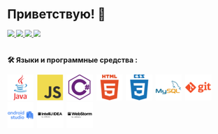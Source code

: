 # Приветствую! 👋

<div id="badges">
<a href="https://habr.com/ru/users/SergeyFedorenko/posts/">
    <img src="https://img.shields.io/badge/ХАБР (Мои статьи)-paleTurquoise?style=for-the-badge"/>
  </a>
  <a href="https://dtf.ru/u/632455-sergey">
    <img src="https://img.shields.io/badge/DTF (Мои статьи)-yellowgreen?style=for-the-badge"/>
  </a>
  <a href="https://www.youtube.com/channel/UC3Mdyy7fXoAFRPkf6fkt8DA/videos">
    <img src="https://img.shields.io/badge/YouTube-red?style=for-the-badge&logo=youtube&logoColor=white"/>
  </a>
  <a href="https://vk.com/morfis_yt">
    <img src="https://img.shields.io/badge/BK-blue?style=for-the-badge"/>
  </a>
</div>
<h1>

### :hammer_and_wrench: Языки и программные средства :
<div>
  <img src="https://github.com/devicons/devicon/blob/master/icons/java/java-original-wordmark.svg" title="Java" alt="Java" width="60" height="60"/>&nbsp;
  <img src="https://github.com/devicons/devicon/blob/master/icons/javascript/javascript-original.svg" title="Java" alt="Java" width="60" height="60"/>&nbsp;
  <img src="https://github.com/devicons/devicon/blob/master/icons/csharp/csharp-line.svg" title="Java" alt="Java" width="60" height="60"/>&nbsp;
  <img src="https://github.com/devicons/devicon/blob/master/icons/html5/html5-plain-wordmark.svg" title="Java" alt="Java" width="60" height="60"/>&nbsp;
  <img src="https://github.com/devicons/devicon/blob/master/icons/css3/css3-plain-wordmark.svg" title="Java" alt="Java" width="60" height="60"/>&nbsp;
   <img src="https://github.com/devicons/devicon/blob/master/icons/mysql/mysql-original-wordmark.svg" title="Java" alt="Java" width="60" height="60"/>&nbsp;
   <img src="https://github.com/devicons/devicon/blob/master/icons/git/git-plain-wordmark.svg" title="Java" alt="Java" width="60" height="60"/>&nbsp;
   <img src="https://github.com/devicons/devicon/blob/master/icons/androidstudio/androidstudio-plain-wordmark.svg" title="Java" alt="Java" width="60" height="60"/>&nbsp;
   <img src="https://github.com/devicons/devicon/blob/master/icons/intellij/intellij-plain-wordmark.svg" title="Java" alt="Java" width="60" height="60"/>&nbsp;
   <img src="https://github.com/devicons/devicon/blob/master/icons/webstorm/webstorm-plain-wordmark.svg" title="Java" alt="Java" width="60" height="60"/>&nbsp;
